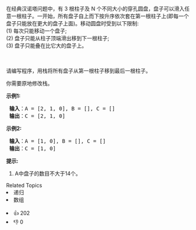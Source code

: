 <p>在经典汉诺塔问题中，有 3 根柱子及 N 个不同大小的穿孔圆盘，盘子可以滑入任意一根柱子。一开始，所有盘子自上而下按升序依次套在第一根柱子上(即每一个盘子只能放在更大的盘子上面)。移动圆盘时受到以下限制:<br> (1) 每次只能移动一个盘子;<br> (2) 盘子只能从柱子顶端滑出移到下一根柱子;<br> (3) 盘子只能叠在比它大的盘子上。</br></br></br></p>

<p>请编写程序，用栈将所有盘子从第一根柱子移到最后一根柱子。</p>

<p>你需要原地修改栈。</p>

<p><strong>示例1:</strong></p>

<pre><strong> 输入</strong>：A = [2, 1, 0], B = [], C = []
<strong> 输出</strong>：C = [2, 1, 0]
</pre>

<p><strong>示例2:</strong></p>

<pre><strong> 输入</strong>：A = [1, 0], B = [], C = []
<strong> 输出</strong>：C = [1, 0]
</pre>

<p><strong>提示:</strong></p>

<ol> 
 <li>A中盘子的数目不大于14个。</li> 
</ol>

<div><div>Related Topics</div><div><li>递归</li><li>数组</li></div></div><br><div><li>👍 202</li><li>👎 0</li></div>